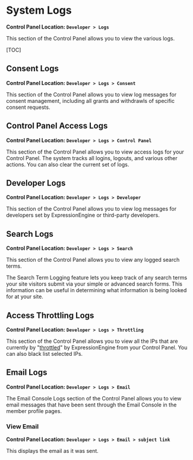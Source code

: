 <!--
    This source file is part of the open source project
    ExpressionEngine User Guide (https://github.com/ExpressionEngine/ExpressionEngine-User-Guide)

    @link      https://expressionengine.com/
    @copyright Copyright (c) 2003-2019, EllisLab Corp. (https://ellislab.com)
    @license   https://expressionengine.com/license Licensed under Apache License, Version 2.0
-->

# System Logs

**Control Panel Location: `Developer > Logs`**

This section of the Control Panel allows you to view the various logs.

[TOC]

## Consent Logs

**Control Panel Location: `Developer > Logs > Consent`**

This section of the Control Panel allows you to view log messages for consent management, including all grants and withdrawls of specific consent requests.

## Control Panel Access Logs

**Control Panel Location: `Developer > Logs > Control Panel`**

This section of the Control Panel allows you to view access logs for your Control Panel. The system tracks all logins, logouts, and various other actions. You can also clear the current set of logs.

## Developer Logs

**Control Panel Location: `Developer > Logs > Developer`**

This section of the Control Panel allows you to view log messages for developers set by ExpressionEngine or third-party developers.

## Search Logs

**Control Panel Location: `Developer > Logs > Search`**

This section of the Control Panel allows you to view any logged search terms.

The Search Term Logging feature lets you keep track of any search terms your site visitors submit via your simple or advanced search forms. This information can be useful in determining what information is being looked for at your site.

## Access Throttling Logs

**Control Panel Location: `Developer > Logs > Throttling`**

This section of the Control Panel allows you to view all the IPs that are currently by "[throttled](control-panel/settings/throttling.md)" by ExpressionEngine from your Control Panel. You can also black list selected IPs.

## Email Logs

**Control Panel Location: `Developer > Logs > Email`**

The Email Console Logs section of the Control Panel allows you to view email messages that have been sent through the Email Console in the member profile pages.

### View Email

**Control Panel Location: `Developer > Logs > Email > subject link`**

This displays the email as it was sent.
